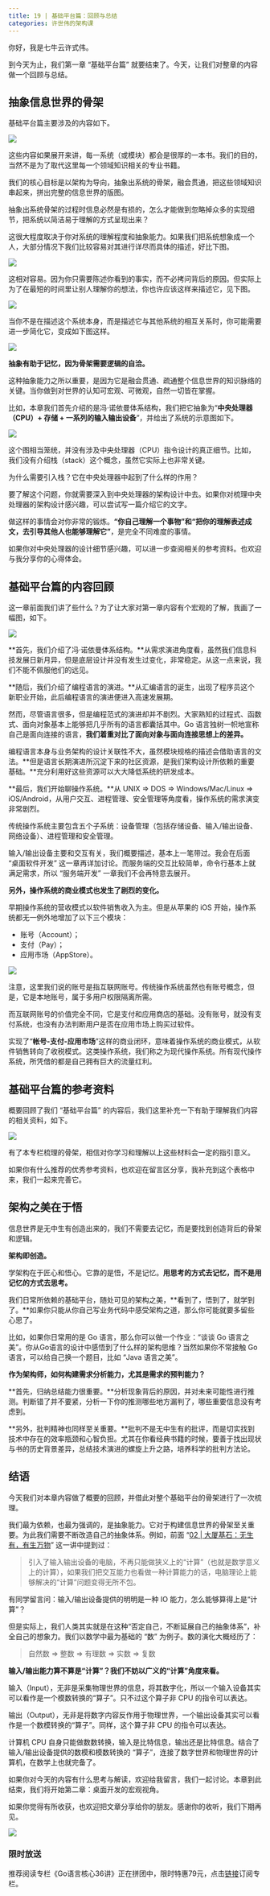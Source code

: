 ```yaml
---
title: 19 | 基础平台篇：回顾与总结
categories: 许世伟的架构课
---
```

你好，我是七牛云许式伟。

到今天为止，我们第一章 “基础平台篇” 就要结束了。今天，让我们对整章的内容做一个回顾与总结。

## 抽象信息世界的骨架

基础平台篇主要涉及的内容如下。

![](https://static001.geekbang.org/resource/image/68/e6/68f2c948ff8c329ceb8b5fe76e34eee6.png)

这些内容如果展开来讲，每一系统（或模块）都会是很厚的一本书。我们的目的，当然不是为了取代这里每一个领域知识相关的专业书籍。

我们的核心目标是以架构为导向，抽象出系统的骨架，融会贯通，把这些领域知识串起来，拼出完整的信息世界的版图。

抽象出系统骨架的过程时信息必然是有损的，怎么才能做到忽略掉众多的实现细节，把系统以简洁易于理解的方式呈现出来？

这很大程度取决于你对系统的理解程度和抽象能力。如果我们把系统想象成一个人，大部分情况下我们比较容易对其进行详尽而具体的描述，好比下图。

![](https://static001.geekbang.org/resource/image/7d/57/7d0bf49d1cc2a1bc20964d694b67b257.png)

这相对容易。因为你只需要陈述你看到的事实，而不必拷问背后的原因。但实际上为了在最短的时间里让别人理解你的想法，你也许应该这样来描述它，见下图。

![](https://static001.geekbang.org/resource/image/d4/b3/d4557d1a21a2a017ce317ab8e6d465b3.png)

当你不是在描述这个系统本身，而是描述它与其他系统的相互关系时，你可能需要进一步简化它，变成如下图这样。

![](https://static001.geekbang.org/resource/image/11/bc/111cbf1adcb5effdb836979c7e44a3bc.png)

**抽象有助于记忆，因为骨架需要逻辑的自洽。**

这种抽象能力之所以重要，是因为它是融会贯通、疏通整个信息世界的知识脉络的关键。当你做到对世界的认知可宏观、可微观，自然一切皆在掌握。

比如，本章我们首先介绍的是冯·诺依曼体系结构，我们把它抽象为“**中央处理器（CPU）+ 存储 + 一系列的输入输出设备**”，并给出了系统的示意图如下。

![](https://static001.geekbang.org/resource/image/28/a9/28ef9c0241c5c34abb85148453379fa9.png)

这个图相当笼统，并没有涉及中央处理器（CPU）指令设计的真正细节。比如，我们没有介绍栈（stack）这个概念，虽然它实际上也非常关键。

为什么需要引入栈？它在中央处理器中起到了什么样的作用？

要了解这个问题，你就需要深入到中央处理器的架构设计中去。如果你对梳理中央处理器的架构设计感兴趣，可以尝试写一篇介绍它的文字。

做这样的事情会对你非常的锻炼。**“你自己理解一个事物”和“把你的理解表述成文，去引导其他人也能够理解它”**，是完全不同难度的事情。

如果你对中央处理器的设计细节感兴趣，可以进一步查阅相关的参考资料。也欢迎与我分享你的心得体会。

## 基础平台篇的内容回顾

这一章前面我们讲了些什么？为了让大家对第一章内容有个宏观的了解，我画了一幅图，如下。

![](https://static001.geekbang.org/resource/image/2c/32/2c8357bd303f229ac98b67bec6e31932.png)

**首先，我们介绍了冯·诺依曼体系结构。**从需求演进角度看，虽然我们信息科技发展日新月异，但是底层设计并没有发生过变化，非常稳定。从这一点来说，我们不能不佩服他们的远见。

**随后，我们介绍了编程语言的演进。**从汇编语言的诞生，出现了程序员这个新职业开始，此后编程语言的演进便进入高速发展期。

然而，尽管语言很多，但是编程范式的演进却并不剧烈。大家熟知的过程式、函数式、面向对象基本上能够把几乎所有的语言都囊括其中。Go 语言独树一帜地宣称自己是面向连接的语言，**我们着重对比了面向对象与面向连接思想上的差异。**

编程语言本身与业务架构的设计关联性不大，虽然模块规格的描述会借助语言的文法。**但是语言长期演进所沉淀下来的社区资源，是我们架构设计所依赖的重要基础。**充分利用好这些资源可以大大降低系统的研发成本。

**最后，我们开始聊操作系统。**从 UNIX => DOS => Windows/Mac/Linux => iOS/Android，从用户交互、进程管理、安全管理等角度看，操作系统的需求演变非常剧烈。

传统操作系统主要包含五个子系统：设备管理（包括存储设备、输入/输出设备、网络设备）、进程管理和安全管理。

输入/输出设备主要和交互有关，我们概要描述，基本上一笔带过。我会在后面 “桌面软件开发” 这一章再详加讨论。而服务端的交互比较简单，命令行基本上就满足需求，所以 “服务端开发” 一章我们不会再特意去展开。

**另外，操作系统的商业模式也发生了剧烈的变化。**

早期操作系统的营收模式以软件销售收入为主。但是从苹果的 iOS 开始，操作系统都无一例外地增加了以下三个模块：

- 账号（Account）；
- 支付（Pay）；
- 应用市场（AppStore）。

![](https://static001.geekbang.org/resource/image/d6/b7/d608db3b28f247ccb2886cc4e8cd99b7.jpg)

注意，这里我们说的账号是指互联网账号。传统操作系统虽然也有账号概念，但是，它是本地账号，属于多用户权限隔离所需。

而互联网账号的价值完全不同，它是支付和应用商店的基础。没有账号，就没有支付系统，也没有办法判断用户是否在应用市场上购买过软件。

实现了“**帐号-支付-应用市场**”这样的商业闭环，意味着操作系统的商业模式，从软件销售转向了收税模式。这类操作系统，我们称之为现代操作系统。所有现代操作系统，所凭借的都是自己拥有巨大的流量红利。

## 基础平台篇的参考资料

概要回顾了我们 “基础平台篇” 的内容后，我们这里补充一下有助于理解我们内容的相关资料，如下。

![](https://static001.geekbang.org/resource/image/b2/22/b26278cc56017617fac8572b88224b22.png)

有了本专栏梳理的骨架，相信对你学习和理解以上这些材料会一定的指引意义。

如果你有什么推荐的优秀参考资料，也欢迎在留言区分享，我补充到这个表格中来，我们一起来完善它。

## 架构之美在于悟

信息世界是无中生有创造出来的，我们不需要去记忆，而是要找到创造背后的骨架和逻辑。

**架构即创造。**

学架构在于匠心和悟心。它靠的是悟，不是记忆。**用思考的方式去记忆，而不是用记忆的方式去思考。**

我们日常所依赖的基础平台，随处可见的架构之美，**看到了，悟到了，就学到了。**如果你只能从你自己写业务代码中感受架构之道，那么你可能就要多留些心思了。

比如，如果你日常用的是 Go 语言，那么你可以做一个作业：“谈谈 Go 语言之美”。你从Go语言的设计中感悟到了什么样的架构思维？当然如果你不常接触 Go 语言，可以给自己换一个题目，比如 “Java 语言之美”。

**作为架构师，如何构建需求分析能力，尤其是需求的预判能力？**

**首先，归纳总结能力很重要。**分析现象背后的原因，并对未来可能性进行推测。判断错了并不要紧，分析一下你的推测哪些地方漏判了，哪些重要信息没有考虑到。

**另外，批判精神也同样至关重要。**批判不是无中生有的批评，而是切实找到技术中存在的效率瓶颈和心智负担。尤其在你看经典书籍的时候，要善于找出现状与书的历史背景差异，总结技术演进的螺旋上升之路，培养科学的批判方法论。

## 结语

今天我们对本章内容做了概要的回顾，并借此对整个基础平台的骨架进行了一次梳理。

我们最为依赖，也最为强调的，是抽象能力。它对于构建信息世界的骨架至关重要。为此我们需要不断改造自己的抽象体系。例如，前面 “[02 | 大厦基石：无生有，有生万物](https://time.geekbang.org/column/article/91007)” 这一讲中提到过：

> 引入了输入输出设备的电脑，不再只能做狭义上的“计算”（也就是数学意义上的计算），如果我们把交互能力也看做一种计算能力的话，电脑理论上能够解决的“计算”问题变得无所不包。

有同学留言问：输入/输出设备提供的明明是一种 IO 能力，怎么能够算得上是“计算”？

但是实际上，我们人类其实就是在这种“否定自己，不断延展自己的抽象体系”，补全自己的想象力。我们以数学中最为基础的 “数” 为例子。数的演化大概经历了：

> 自然数 => 整数 => 有理数 => 实数 => 复数

**输入/输出能力算不算是“计算”？我们不妨以广义的“计算”角度来看。**

输入（Input），无非是采集物理世界的信息，将其数字化，所以一个输入设备其实可以看作是一个模数转换的“算子”。只不过这个算子非 CPU 的指令可以表达。

输出（Output），无非是将数字内容反作用于物理世界，一个输出设备其实可以看作是一个数模转换的“算子”。同样，这个算子非 CPU 的指令可以表达。

计算机 CPU 自身只能做数数转换，输入是比特信息，输出还是比特信息。结合了输入/输出设备提供的数模和模数转换的 “算子”，连接了数字世界和物理世界的计算机，在数学上也就完备了。

如果你对今天的内容有什么思考与解读，欢迎给我留言，我们一起讨论。本章到此结束，我们将开始第二章：桌面开发的宏观视角。

如果你觉得有所收获，也欢迎把文章分享给你的朋友。感谢你的收听，我们下期再见。

![](https://static001.geekbang.org/resource/image/43/00/43231f3789095eb4cdb38e67ff3d7900.jpg)

### 限时放送

推荐阅读专栏《Go语言核心36讲》正在拼团中，限时特惠79元，点击[链接](https://time.geekbang.org/column/intro/112)订阅专栏。